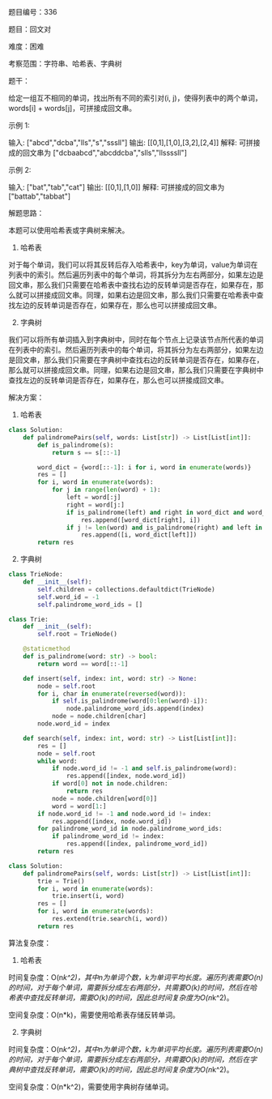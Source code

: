 题目编号：336

题目：回文对

难度：困难

考察范围：字符串、哈希表、字典树

题干：

给定一组互不相同的单词，找出所有不同的索引对(i, j)，使得列表中的两个单词，words[i] + words[j]，可拼接成回文串。

示例 1:

输入: ["abcd","dcba","lls","s","sssll"]
输出: [[0,1],[1,0],[3,2],[2,4]] 
解释: 可拼接成的回文串为 ["dcbaabcd","abcddcba","slls","llssssll"]

示例 2:

输入: ["bat","tab","cat"]
输出: [[0,1],[1,0]] 
解释: 可拼接成的回文串为 ["battab","tabbat"]

解题思路：

本题可以使用哈希表或字典树来解决。

1. 哈希表

对于每个单词，我们可以将其反转后存入哈希表中，key为单词，value为单词在列表中的索引。然后遍历列表中的每个单词，将其拆分为左右两部分，如果左边是回文串，那么我们只需要在哈希表中查找右边的反转单词是否存在，如果存在，那么就可以拼接成回文串。同理，如果右边是回文串，那么我们只需要在哈希表中查找左边的反转单词是否存在，如果存在，那么也可以拼接成回文串。

2. 字典树

我们可以将所有单词插入到字典树中，同时在每个节点上记录该节点所代表的单词在列表中的索引。然后遍历列表中的每个单词，将其拆分为左右两部分，如果左边是回文串，那么我们只需要在字典树中查找右边的反转单词是否存在，如果存在，那么就可以拼接成回文串。同理，如果右边是回文串，那么我们只需要在字典树中查找左边的反转单词是否存在，如果存在，那么也可以拼接成回文串。

解决方案：

1. 哈希表

```python
class Solution:
    def palindromePairs(self, words: List[str]) -> List[List[int]]:
        def is_palindrome(s):
            return s == s[::-1]

        word_dict = {word[::-1]: i for i, word in enumerate(words)}
        res = []
        for i, word in enumerate(words):
            for j in range(len(word) + 1):
                left = word[:j]
                right = word[j:]
                if is_palindrome(left) and right in word_dict and word_dict[right] != i:
                    res.append([word_dict[right], i])
                if j != len(word) and is_palindrome(right) and left in word_dict and word_dict[left] != i:
                    res.append([i, word_dict[left]])
        return res
```

2. 字典树

```python
class TrieNode:
    def __init__(self):
        self.children = collections.defaultdict(TrieNode)
        self.word_id = -1
        self.palindrome_word_ids = []

class Trie:
    def __init__(self):
        self.root = TrieNode()

    @staticmethod
    def is_palindrome(word: str) -> bool:
        return word == word[::-1]

    def insert(self, index: int, word: str) -> None:
        node = self.root
        for i, char in enumerate(reversed(word)):
            if self.is_palindrome(word[0:len(word)-i]):
                node.palindrome_word_ids.append(index)
            node = node.children[char]
        node.word_id = index

    def search(self, index: int, word: str) -> List[List[int]]:
        res = []
        node = self.root
        while word:
            if node.word_id != -1 and self.is_palindrome(word):
                res.append([index, node.word_id])
            if word[0] not in node.children:
                return res
            node = node.children[word[0]]
            word = word[1:]
        if node.word_id != -1 and node.word_id != index:
            res.append([index, node.word_id])
        for palindrome_word_id in node.palindrome_word_ids:
            if palindrome_word_id != index:
                res.append([index, palindrome_word_id])
        return res

class Solution:
    def palindromePairs(self, words: List[str]) -> List[List[int]]:
        trie = Trie()
        for i, word in enumerate(words):
            trie.insert(i, word)
        res = []
        for i, word in enumerate(words):
            res.extend(trie.search(i, word))
        return res
```

算法复杂度：

1. 哈希表

时间复杂度：O(n*k^2)，其中n为单词个数，k为单词平均长度。遍历列表需要O(n)的时间，对于每个单词，需要拆分成左右两部分，共需要O(k)的时间，然后在哈希表中查找反转单词，需要O(k)的时间，因此总时间复杂度为O(n*k^2)。

空间复杂度：O(n*k)，需要使用哈希表存储反转单词。

2. 字典树

时间复杂度：O(n*k^2)，其中n为单词个数，k为单词平均长度。遍历列表需要O(n)的时间，对于每个单词，需要拆分成左右两部分，共需要O(k)的时间，然后在字典树中查找反转单词，需要O(k)的时间，因此总时间复杂度为O(n*k^2)。

空间复杂度：O(n*k^2)，需要使用字典树存储单词。
